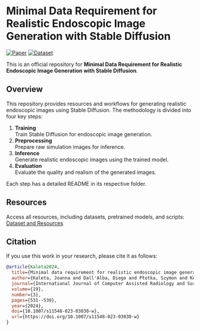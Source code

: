 # Minimal Data Requirement for Realistic Endoscopic Image Generation with Stable Diffusion

[![Paper](https://img.shields.io/badge/Read_Paper-Available-green)](https://link.springer.com/article/10.1007/s11548-023-03030-w) [![Dataset](https://img.shields.io/badge/Dataset-Download-blue)](https://sanoscience-my.sharepoint.com/:f:/g/personal/j_kaleta_sanoscience_org/Eu61v4XSSvZJrAvnkpVBNukBG6CTcGmqLoySF-lT6_sAcQ?e=kIMkfh)

This is an official repository for **Minimal Data Requirement for Realistic Endoscopic Image Generation with Stable Diffusion**.

## Overview
This repository provides resources and workflows for generating realistic endoscopic images using Stable Diffusion. The methodology is divided into four key steps:

1. **Training**  
   Train Stable Diffusion for endoscopic image generation.  
2. **Preprocessing**  
   Prepare raw simulation images for inference.  
3. **Inference**  
   Generate realistic endoscopic images using the trained model.  
4. **Evaluation**  
   Evaluate the quality and realism of the generated images.

Each step has a detailed README in its respective folder.

## Resources
Access all resources, including datasets, pretrained models, and scripts: [Dataset and Resources](https://sanoscience-my.sharepoint.com/:f:/g/personal/j_kaleta_sanoscience_org/Eu61v4XSSvZJrAvnkpVBNukBG6CTcGmqLoySF-lT6_sAcQ?e=kIMkfh)

## Citation

If you use this work in your research, please cite it as follows:

```bibtex
@article{Kaleta2024,
  title={Minimal data requirement for realistic endoscopic image generation with Stable Diffusion},
  author={Kaleta, Joanna and Dall'Alba, Diego and Płotka, Szymon and Korzeniowski, Przemysław},
  journal={International Journal of Computer Assisted Radiology and Surgery},
  volume={19},
  number={3},
  pages={531--539},
  year={2024},
  doi={10.1007/s11548-023-03030-w},
  url={https://doi.org/10.1007/s11548-023-03030-w}
}
